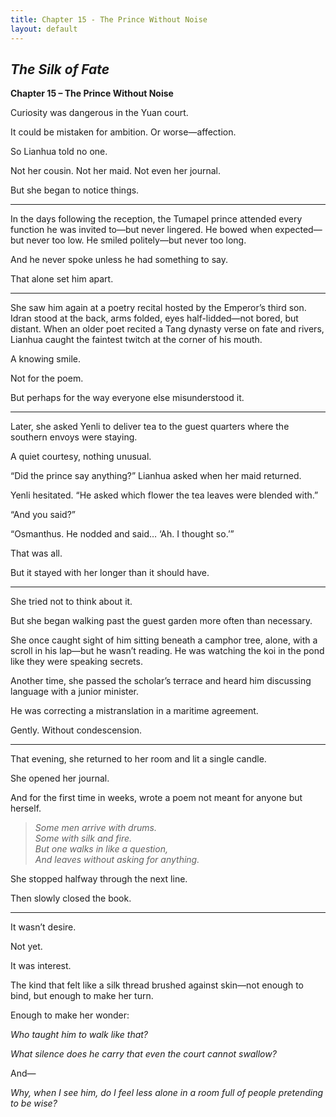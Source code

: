 ```yaml
---
title: Chapter 15 - The Prince Without Noise
layout: default
---
```


## *The Silk of Fate*  
**Chapter 15 – The Prince Without Noise**

Curiosity was dangerous in the Yuan court.

It could be mistaken for ambition. Or worse—affection.

So Lianhua told no one.

Not her cousin. Not her maid. Not even her journal.

But she began to notice things.

---

In the days following the reception, the Tumapel prince attended every function he was invited to—but never lingered. He bowed when expected—but never too low. He smiled politely—but never too long.

And he never spoke unless he had something to say.

That alone set him apart.

---

She saw him again at a poetry recital hosted by the Emperor’s third son. Idran stood at the back, arms folded, eyes half-lidded—not bored, but distant. When an older poet recited a Tang dynasty verse on fate and rivers, Lianhua caught the faintest twitch at the corner of his mouth.

A knowing smile.

Not for the poem.

But perhaps for the way everyone else misunderstood it.

---

Later, she asked Yenli to deliver tea to the guest quarters where the southern envoys were staying.

A quiet courtesy, nothing unusual.

“Did the prince say anything?” Lianhua asked when her maid returned.

Yenli hesitated. “He asked which flower the tea leaves were blended with.”

“And you said?”

“Osmanthus. He nodded and said… ‘Ah. I thought so.’”

That was all.

But it stayed with her longer than it should have.

---

She tried not to think about it.

But she began walking past the guest garden more often than necessary.

She once caught sight of him sitting beneath a camphor tree, alone, with a scroll in his lap—but he wasn’t reading. He was watching the koi in the pond like they were speaking secrets.

Another time, she passed the scholar’s terrace and heard him discussing language with a junior minister.

He was correcting a mistranslation in a maritime agreement.

Gently. Without condescension.

---

That evening, she returned to her room and lit a single candle.

She opened her journal.

And for the first time in weeks, wrote a poem not meant for anyone but herself.

> *Some men arrive with drums.*  
> *Some with silk and fire.*  
> *But one walks in like a question,*  
> *And leaves without asking for anything.*

She stopped halfway through the next line.

Then slowly closed the book.

---

It wasn’t desire.

Not yet.

It was interest.

The kind that felt like a silk thread brushed against skin—not enough to bind, but enough to make her turn.

Enough to make her wonder:

*Who taught him to walk like that?*

*What silence does he carry that even the court cannot swallow?*

And—

*Why, when I see him, do I feel less alone in a room full of people pretending to be wise?*